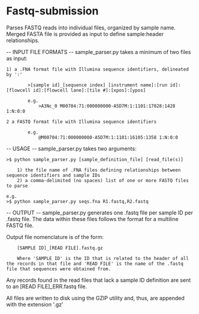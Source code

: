 Fastq-submission
================

Parses FASTQ reads into individual files, organized by sample name. Merged FASTA file is provided as input to define sample:header relationships.

-- INPUT FILE FORMATS --
sample_parser.py takes a minimum of two files as input:

	1) a .FNA format file with Illumina sequence identifiers, delineated by ':' 
		
			>[sample id]_[sequence index] [instrument name]:[run id]:[flowcell id]:[flowcell lane]:[tile #]:[xpos]:[ypos] 
			
			e.g.
				>A3Nc_0 M00704:71:000000000-A5D7M:1:1101:17028:1428 1:N:0:0
	
	2 a FASTQ format file with Illumina sequence identifiers
			
			e.g.
				@M00704:71:000000000-A5D7M:1:1101:16105:1358 1:N:0:0
			

-- USAGE -- 
sample_parser.py takes two arguments:

	>$ python sample_parser.py [sample_definition_file] [read_file(s)]
	
		1) the file name of .FNA files defining relationships between sequence identifiers and sample IDs
		2) a comma-delimited (no spaces) list of one or more FASTQ files to parse
	
	e.g.
	>$ python sample_parser.py seqs.fna R1.fastq,R2.fastq
	
	
-- OUTPUT --
sample_parser.py generates one .fastq file per sample ID per .fastq file. The data within these files follows 
the format for a multiline FASTQ file. 

Output file nomenclature is of the form:
	
		[SAMPLE ID]_[READ FILE].fastq.gz
		
		Where 'SAMPLE ID' is the ID that is related to the header of all the records in that file and 'READ FILE' is the name of the .fastq file that sequences were obtained from.

Any records found in the read files that lack a sample ID definition are sent to an [READ FILE]_ERR.fastq file. 

All files are written to disk using the GZIP utility and, thus, are appended with the extension '.gz'

